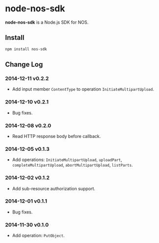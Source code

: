node-nos-sdk
============

**node-nos-sdk** is a Node.js SDK for NOS.


Install
-------

```bash
npm install nos-sdk
```


Change Log
----------

### 2014-12-11 v0.2.2 ###

* Add input member `ContentType` to operation `InitiateMultipartUpload`.

### 2014-12-10 v0.2.1 ###

* Bug fixes.

### 2014-12-08 v0.2.0 ###

* Read HTTP response body before callback.

### 2014-12-05 v0.1.3 ###

* Add operations: `InitiateMultipartUpload`, `uploadPart`,
  `completeMultipartUpload`, `abortMultipartUpload`, `listParts`.

### 2014-12-02 v0.1.2 ###

* Add sub-resource authorization support.

### 2014-12-01 v0.1.1 ###

* Bug fixes.

### 2014-11-30 v0.1.0 ###

* Add operation: `PutObject`.

